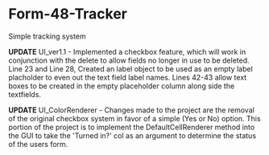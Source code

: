 # Form-48-Tracker
Simple tracking system

**UPDATE** UI_ver1.1 -  Implemented a checkbox feature, which will work in conjunction with the delete to allow fields no longer in use to be deleted. Line 23 and Line 28, Created an label object to be used as an empty label placholder to even out the text field label names. Lines 42-43 allow text boxes to be created in the empty placeholder column along side the textfields.

**UPDATE** UI_ColorRenderer - Changes made to the project are the removal of the original checkbox system in favor of a simple (Yes or No) option. This portion of the project is to implement the DefaultCellRenderer method into the GUI to take the 'Turned in?' col as an argument to determine the status of the users form.
 
